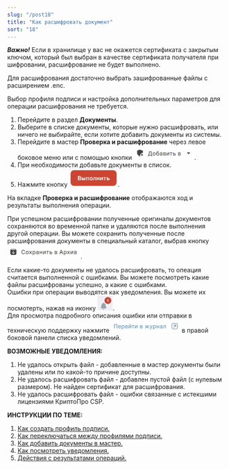 ```yaml
---
slug: "/post18"
title: "Как расшифровать документ"
sort: "18"
---
```


***Важно!***  Если в хранилище у вас не окажется сертификата с закрытым ключом, который был выбран в качестве сертификата получателя при шифровании, расшифрование не будет выполнено. 

Для расшифрования достаточно выбрать зашифрованные файлы с расширением .enc.

Выбор профиля подписи и настройка дополнительных параметров для операции расшифрования не требуется.  

1. Перейдите в раздел **Документы**.
2. Выберите в списке документы, которые нужно расшифровать, или ничего не выбирайте, если хотите добавить документы из системы.
3. Перейдите в мастер **Проверка и расшифрование** через левое боковое меню  или с помощью кнопки ![add-to-button.jpg](./images/add-to-button.jpg "Добавить в").
4. При необходимости добавьте документы в список.
5. Нажмите кнопку ![execute-button.jpg](./images/execute-button.jpg "Выполнить").

На вкладке **Проверка и расшифрование** отображаются ход и результаты выполнения операции.

При успешном расшифровании полученные оригиналы документов сохраняются во временной папке и удаляются после выполнения другой операции. Вы можете сохранить полученные после расшифрования документы в специальный каталог, выбрав кнопку ![save-to-archive-button.jpg](./images/save-to-archive-button.jpg "В архив").

Если какие-то документы не удалось расшифровать, то опеация считается выполненной с ошибками. Вы можете посмотреть какие файлы расшифрованы успешно, а какие с ошибками.   
Ошибки при операции выводятся как уведомления. Вы можете их посмотерть, нажав на иконку ![notifications-button.jpg](./images/notifications-button.jpg "События").  
Для просмотра подробного описания ошибки или отправки в техническую поддержку нажмите ![to-log-button.jpg](./images/to-log-button.jpg "Перейти в журнал") в правой боковой панели списка уведомлений.

**ВОЗМОЖНЫЕ УВЕДОМЛЕНИЯ:**  

1. Не удалось открыть файл - добавленные в мастер документы были удалены или по какой-то причине доступны.
2. Не удалось расшифровать файл - добавлен пустой файл (с нулевым размером). Не найден сертификат для расшифрования. 
3. Не удалось расшифровать файл - ошибки связанные с истекшими лицензиями КриптоПро CSP.


**ИНСТРУКЦИИ ПО ТЕМЕ:**  

1. [Как создать профиль подписи.](https://docs.cryptoarm.ru/05-v3.0-Beta/004-documents/create-profile)  
2. [Как переключаться между профилями подписи.](https://docs.cryptoarm.ru/05-v3.0-Beta/004-documents/select-profile)  
3. [Как добавить документы в мастер.](https://docs.cryptoarm.ru/05-v3.0-Beta/004-documents/add-docs)  
4. [Как посмотреть уведомления.](https://docs.cryptoarm.ru/05-v3.0-Beta/007-cryptoarm/notifications)  
5. [Действия с результатами операций.](https://docs.cryptoarm.ru/05-v3.0-Beta/004-documents/operations-result)  

